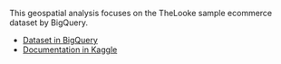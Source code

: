 This geospatial analysis focuses on the TheLooke sample ecommerce dataset by BigQuery.
- [Dataset in BigQuery](https://console.cloud.google.com/marketplace/product/bigquery-public-data/thelook-ecommerce)
- [Documentation in Kaggle](https://www.kaggle.com/datasets/mustafakeser4/looker-ecommerce-bigquery-dataset)
